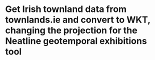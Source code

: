 # Get Irish townland data from townlands.ie and convert to WKT, changing the projection for the Neatline geotemporal exhibitions tool

